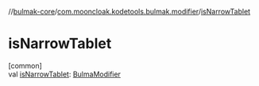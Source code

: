 //[bulmak-core](../../index.md)/[com.mooncloak.kodetools.bulmak.modifier](index.md)/[isNarrowTablet](is-narrow-tablet.md)

# isNarrowTablet

[common]\
val [isNarrowTablet](is-narrow-tablet.md): [BulmaModifier](-bulma-modifier/index.md)
